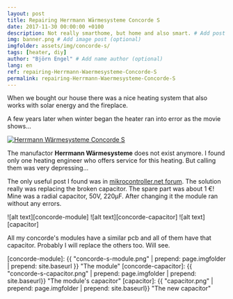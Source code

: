 ```yaml
---
layout: post
title: Repairing Herrmann Wärmesysteme Concorde S
date: 2017-11-30 00:00:00 +0100
description: Not really smarthome, but home and also smart. # Add post description (optional)
img: banner.png # Add image post (optional)
imgfolder: assets/img/concorde-s/
tags: [heater, diy]
author: "Björn Engel" # Add name author (optional)
lang: en
ref: repairing-Herrmann-Waermesysteme-Concorde-S
permalink: repairing-Herrmann-Waermesysteme-Concorde-S
---
```

When we bought our house there was a nice heating system that also works with solar energy and the fireplace.

A few years later when winter began the heater ran into error as the movie shows...

[![Herrmann W&auml;rmesysteme Concorde S](https://img.youtube.com/vi/4VZAw-EzEAI/0.jpg)](https://www.youtube.com/watch?v=4VZAw-EzEAI)

The manufactor **Herrmann W&auml;rmesysteme** does not exist anymore. I found only one heating engineer who offers service for this heating. But calling them was very depressing... 

The only useful post I found was in [mikrocontroller.net forum][mikrocontroller-net]. The solution really was replacing the broken capacitor. The spare part was about 1 &euro;! Mine was a radial capacitor, 50V, 220&micro;F. After changing it the module ran without any errors.

![alt text][concorde-module]
![alt text][concorde-capacitor]
![alt text][capacitor]

All my concorde's modules have a similar pcb and all of them have that capacitor. Probably I will replace the others too. Will see.



[mikrocontroller-net]: https://www.mikrocontroller.net/topic/287329
[concorde-module]: {{ "concorde-s-module.png" | prepend: page.imgfolder | prepend: site.baseurl }} "The module"
[concorde-capacitor]: {{ "concorde-s-capacitor.png" | prepend: page.imgfolder | prepend: site.baseurl}} "The module's capacitor"
[capacitor]: {{ "capacitor.png" | prepend: page.imgfolder | prepend: site.baseurl}} "The new capacitor"
